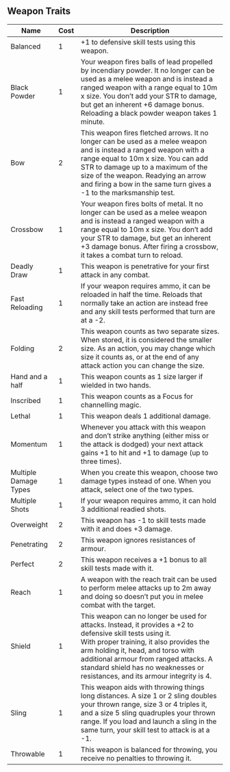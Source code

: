 ## Weapon Traits

| Name                  | Cost | Description                                                                                                                                                                                                                                                                                                              |
| --------------------- | ---- | ------------------------------------------------------------------------------------------------------------------------------------------------------------------------------------------------------------------------------------------------------------------------------------------------------------------------ |
| Balanced              | 1    | +1 to defensive skill tests using this weapon.                                                                                                                                                                                                                                                                           |
| Black Powder          | 1    | Your weapon fires balls of lead propelled by incendiary powder. It no longer can be used as a melee weapon and is instead a ranged weapon with a range equal to 10m x size. You don’t add your STR to damage, but get an inherent +6 damage bonus. Reloading a black powder weapon takes 1 minute.                       |
| Bow                   | 2    | This weapon fires fletched arrows. It no longer can be used as a melee weapon and is instead a ranged weapon with a range equal to 10m x size. You can add STR to damage up to a maximum of the size of the weapon. Readying an arrow and firing a bow in the same turn gives a -1 to the marksmanship test.             |
| Crossbow              | 1    | Your weapon fires bolts of metal. It no longer can be used as a melee weapon and is instead a ranged weapon with a range equal to 10m x size. You don’t add your STR to damage, but get an inherent +3 damage bonus. After firing a crossbow, it takes a combat turn to reload.                                          |
| Deadly Draw           | 1    | This weapon is penetrative for your first attack in any combat.                                                                                                                                                                                                                                                          |
| Fast Reloading        | 1    | If your weapon requires ammo, it can be reloaded in half the time. Reloads that normally take an action are instead free and any skill tests performed that turn are at a -2.                                                                                                                                            |
| Folding               | 2    | This weapon counts as two separate sizes. When stored, it is considered the smaller size. As an action, you may change which size it counts as, or at the end of any attack action you can change the size.                                                                                                              |
| Hand and a half       | 1    | This weapon counts as 1 size larger if wielded in two hands.                                                                                                                                                                                                                                                             |
| Inscribed             | 1    | This weapon counts as a Focus for channelling magic.                                                                                                                                                                                                                                                                     |
| Lethal                | 1    | This weapon deals 1 additional damage.                                                                                                                                                                                                                                                                                   |
| Momentum              | 1    | Whenever you attack with this weapon and don’t strike anything (either miss or the attack is dodged) your next attack gains +1 to hit and +1 to damage (up to three times).                                                                                                                                              |
| Multiple Damage Types | 1    | When you create this weapon, choose two damage types instead of one. When you attack, select one of the two types.                                                                                                                                                                                                       |
| Multiple Shots        | 1    | If your weapon requires ammo, it can hold 3 additional readied shots.                                                                                                                                                                                                                                                    |
| Overweight            | 2    | This weapon has -1 to skill tests made with it and does +3 damage.                                                                                                                                                                                                                                                       |
| Penetrating           | 2    | This weapon ignores resistances of armour.                                                                                                                                                                                                                                                                               |
| Perfect               | 2    | This weapon receives a +1 bonus to all skill tests made with it.                                                                                                                                                                                                                                                         |
| Reach                 | 1    | A weapon with the reach trait can be used to perform melee attacks up to 2m away and doing so doesn’t put you in melee combat with the target.                                                                                                                                                                           |
| Shield                | 1    | This weapon can no longer be used for attacks. Instead, it provides a +2 to defensive skill tests using it.<br>With proper training, it also provides the arm holding it, head, and torso with additional armour from ranged attacks. A standard shield has no weaknesses or resistances, and its armour integrity is 4. |
| Sling                 | 1    | This weapon aids with throwing things long distances. A size 1 or 2 sling doubles your thrown range, size 3 or 4 triples it, and a size 5 sling quadruples your thrown range. If you load and launch a sling in the same turn, your skill test to attack is at a -1.                                                     |
| Throwable             | 1    | This weapon is balanced for throwing, you receive no penalties to throwing it.                                                                                                                                                                                                                                           |